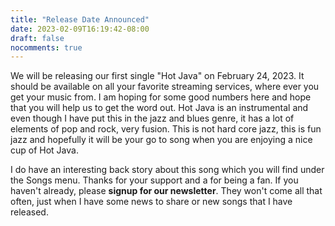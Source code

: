 ```yaml
---
title: "Release Date Announced"
date: 2023-02-09T16:19:42-08:00
draft: false
nocomments: true
---
```


We will be releasing our first single "Hot Java" on February 24, 2023.  It should be available on all your favorite streaming services, where ever you get your music from.  I am hoping for some good numbers here and hope that you will help us to get the word out.  Hot Java is an instrumental and even though I have put this in the jazz and blues genre, it has a lot of elements of pop and rock, very fusion.  This is not hard core jazz, this is fun jazz and hopefully it will be your go to song when you are enjoying a nice cup of Hot Java.

I do have an interesting back story about this song which you will find under the Songs menu.  Thanks for your support and a for being a fan.  If you haven't already, please **signup for our newsletter**.  They won't come all that often, just when I have some news to share or new songs that I have released.